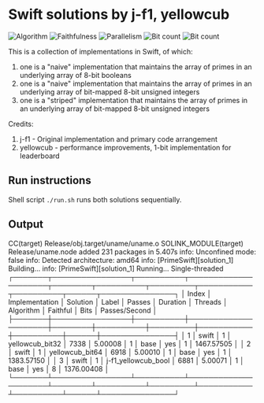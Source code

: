 # Swift solutions by j-f1, yellowcub

![Algorithm](https://img.shields.io/badge/Algorithm-base-green)
![Faithfulness](https://img.shields.io/badge/Faithful-yes-green)
![Parallelism](https://img.shields.io/badge/Parallel-no-green)
![Bit count](https://img.shields.io/badge/Bits-1-green)
![Bit count](https://img.shields.io/badge/Bits-8-yellowgreen)

This is a collection of implementations in Swift, of which:

1. one is a "naive" implementation that maintains the array of primes in an underlying array of 8-bit booleans
2. one is a "naive" implementation that maintains the array of primes in an underlying array of bit-mapped 8-bit unsigned integers
3. one is a "striped" implementation that maintains the array of primes in an underlying array of bit-mapped 8-bit unsigned integers

Credits:

1. j-f1 - Original implementation and primary code arrangement
2. yellowcub - performance improvements, 1-bit implementation for leaderboard

## Run instructions

Shell script `./run.sh` runs both solutions sequentially.

## Output

  CC(target) Release/obj.target/uname/uname.o
  SOLINK_MODULE(target) Release/uname.node
added 231 packages in 5.407s
info: Unconfined mode: false
info: Detected architecture: amd64
info: [PrimeSwift][solution_1] Building...
info: [PrimeSwift][solution_1] Running...
                                                            Single-threaded
┌───────┬────────────────┬──────────┬─────────────────────┬────────┬──────────┬─────────┬───────────┬──────────┬──────┬───────────────┐
│ Index │ Implementation │ Solution │ Label               │ Passes │ Duration │ Threads │ Algorithm │ Faithful │ Bits │ Passes/Second │
├───────┼────────────────┼──────────┼─────────────────────┼────────┼──────────┼─────────┼───────────┼──────────┼──────┼───────────────┤
│   1   │ swift          │ 1        │ yellowcub_bit32     │  7338  │ 5.00008  │    1    │   base    │   yes    │ 1    │  1467.57505   │
│   2   │ swift          │ 1        │ yellowcub_bit64     │  6918  │ 5.00010  │    1    │   base    │   yes    │ 1    │  1383.57150   │
│   3   │ swift          │ 1        │ j-f1_yellowcub_bool │  6881  │ 5.00071  │    1    │   base    │   yes    │ 8    │  1376.00408   │
└───────┴────────────────┴──────────┴─────────────────────┴────────┴──────────┴─────────┴───────────┴──────────┴──────┴───────────────┘
